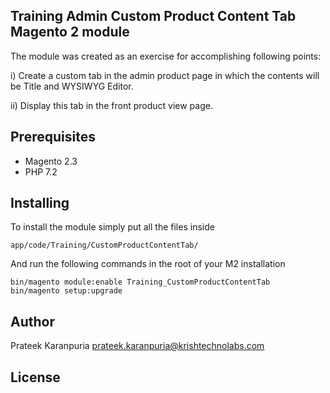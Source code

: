 ## Training Admin Custom Product Content Tab Magento 2 module

The module was created as an exercise for accomplishing following points:

i) Create a custom tab in the admin product page in which the contents will be Title and WYSIWYG Editor.

ii) Display this tab in the front product view page.


## Prerequisites

* Magento 2.3
* PHP 7.2


## Installing

To install the module simply put all the files inside 

```
app/code/Training/CustomProductContentTab/

```

And run the following commands in the root of your M2 installation

```
bin/magento module:enable Training_CustomProductContentTab
bin/magento setup:upgrade

```

## Author
  Prateek Karanpuria <prateek.karanpuria@krishtechnolabs.com>


## License
